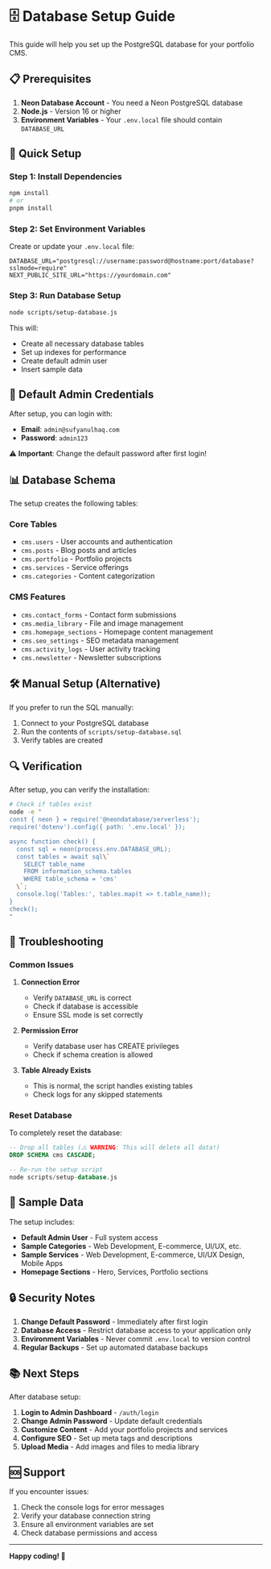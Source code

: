 # 🗄️ Database Setup Guide

This guide will help you set up the PostgreSQL database for your portfolio CMS.

## 📋 Prerequisites

1. **Neon Database Account** - You need a Neon PostgreSQL database
2. **Node.js** - Version 16 or higher
3. **Environment Variables** - Your `.env.local` file should contain `DATABASE_URL`

## 🚀 Quick Setup

### Step 1: Install Dependencies

```bash
npm install
# or
pnpm install
```

### Step 2: Set Environment Variables

Create or update your `.env.local` file:

```env
DATABASE_URL="postgresql://username:password@hostname:port/database?sslmode=require"
NEXT_PUBLIC_SITE_URL="https://yourdomain.com"
```

### Step 3: Run Database Setup

```bash
node scripts/setup-database.js
```

This will:
- Create all necessary database tables
- Set up indexes for performance
- Create default admin user
- Insert sample data

## 🔐 Default Admin Credentials

After setup, you can login with:

- **Email**: `admin@sufyanulhaq.com`
- **Password**: `admin123`

⚠️ **Important**: Change the default password after first login!

## 📊 Database Schema

The setup creates the following tables:

### Core Tables
- `cms.users` - User accounts and authentication
- `cms.posts` - Blog posts and articles
- `cms.portfolio` - Portfolio projects
- `cms.services` - Service offerings
- `cms.categories` - Content categorization

### CMS Features
- `cms.contact_forms` - Contact form submissions
- `cms.media_library` - File and image management
- `cms.homepage_sections` - Homepage content management
- `cms.seo_settings` - SEO metadata management
- `cms.activity_logs` - User activity tracking
- `cms.newsletter` - Newsletter subscriptions

## 🛠️ Manual Setup (Alternative)

If you prefer to run the SQL manually:

1. Connect to your PostgreSQL database
2. Run the contents of `scripts/setup-database.sql`
3. Verify tables are created

## 🔍 Verification

After setup, you can verify the installation:

```bash
# Check if tables exist
node -e "
const { neon } = require('@neondatabase/serverless');
require('dotenv').config({ path: '.env.local' });

async function check() {
  const sql = neon(process.env.DATABASE_URL);
  const tables = await sql\`
    SELECT table_name 
    FROM information_schema.tables 
    WHERE table_schema = 'cms'
  \`;
  console.log('Tables:', tables.map(t => t.table_name));
}
check();
"
```

## 🚨 Troubleshooting

### Common Issues

1. **Connection Error**
   - Verify `DATABASE_URL` is correct
   - Check if database is accessible
   - Ensure SSL mode is set correctly

2. **Permission Error**
   - Verify database user has CREATE privileges
   - Check if schema creation is allowed

3. **Table Already Exists**
   - This is normal, the script handles existing tables
   - Check logs for any skipped statements

### Reset Database

To completely reset the database:

```sql
-- Drop all tables (⚠️ WARNING: This will delete all data!)
DROP SCHEMA cms CASCADE;

-- Re-run the setup script
node scripts/setup-database.js
```

## 📝 Sample Data

The setup includes:

- **Default Admin User** - Full system access
- **Sample Categories** - Web Development, E-commerce, UI/UX, etc.
- **Sample Services** - Web Development, E-commerce, UI/UX Design, Mobile Apps
- **Homepage Sections** - Hero, Services, Portfolio sections

## 🔒 Security Notes

1. **Change Default Password** - Immediately after first login
2. **Database Access** - Restrict database access to your application only
3. **Environment Variables** - Never commit `.env.local` to version control
4. **Regular Backups** - Set up automated database backups

## 📚 Next Steps

After database setup:

1. **Login to Admin Dashboard** - `/auth/login`
2. **Change Admin Password** - Update default credentials
3. **Customize Content** - Add your portfolio projects and services
4. **Configure SEO** - Set up meta tags and descriptions
5. **Upload Media** - Add images and files to media library

## 🆘 Support

If you encounter issues:

1. Check the console logs for error messages
2. Verify your database connection string
3. Ensure all environment variables are set
4. Check database permissions and access

---

**Happy coding! 🚀**
